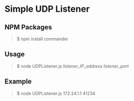# Simple UDP Listener

## NPM Packages

>$ npm install commander

## Usage

>$ node UDPListener.js *listener_IP_address listener_port*

## Example

>$ node UDPListener.js 172.24.1.1 41234




